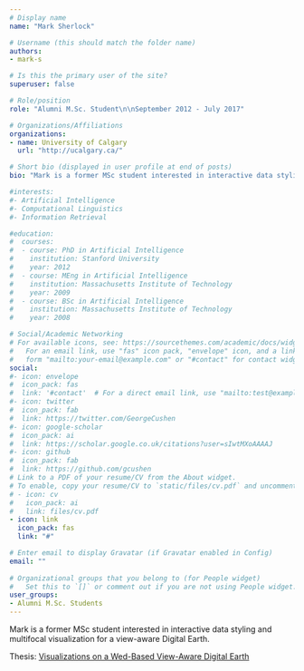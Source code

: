 ```yaml
---
# Display name
name: "Mark Sherlock"

# Username (this should match the folder name)
authors:
- mark-s

# Is this the primary user of the site?
superuser: false

# Role/position
role: "Alumni M.Sc. Student\n\nSeptember 2012 - July 2017"

# Organizations/Affiliations
organizations:
- name: University of Calgary
  url: "http://ucalgary.ca/"

# Short bio (displayed in user profile at end of posts)
bio: "Mark is a former MSc student interested in interactive data styling and multifocal visualization for a view-aware Digital Earth."

#interests:
#- Artificial Intelligence
#- Computational Linguistics
#- Information Retrieval

#education:
#  courses:
#  - course: PhD in Artificial Intelligence
#    institution: Stanford University
#    year: 2012
#  - course: MEng in Artificial Intelligence
#    institution: Massachusetts Institute of Technology
#    year: 2009
#  - course: BSc in Artificial Intelligence
#    institution: Massachusetts Institute of Technology
#    year: 2008

# Social/Academic Networking
# For available icons, see: https://sourcethemes.com/academic/docs/widgets/#icons
#   For an email link, use "fas" icon pack, "envelope" icon, and a link in the
#   form "mailto:your-email@example.com" or "#contact" for contact widget.
social:
#- icon: envelope
#  icon_pack: fas
#  link: '#contact'  # For a direct email link, use "mailto:test@example.org".
#- icon: twitter
#  icon_pack: fab
#  link: https://twitter.com/GeorgeCushen
#- icon: google-scholar
#  icon_pack: ai
#  link: https://scholar.google.co.uk/citations?user=sIwtMXoAAAAJ
#- icon: github
#  icon_pack: fab
#  link: https://github.com/gcushen
# Link to a PDF of your resume/CV from the About widget.
# To enable, copy your resume/CV to `static/files/cv.pdf` and uncomment the lines below.  
# - icon: cv
#   icon_pack: ai
#   link: files/cv.pdf
- icon: link
  icon_pack: fas
  link: "#"

# Enter email to display Gravatar (if Gravatar enabled in Config)
email: ""
  
# Organizational groups that you belong to (for People widget)
#   Set this to `[]` or comment out if you are not using People widget.  
user_groups:
- Alumni M.Sc. Students
---
```


Mark is a former MSc student interested in interactive data styling and multifocal visualization for a view-aware Digital Earth.

Thesis: [Visualizations on a Wed-Based View-Aware Digital Earth](http://dx.doi.org/10.5072/PRISM/28653)
